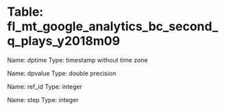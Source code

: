 Table: fl_mt_google_analytics_bc_second_q_plays_y2018m09
========================================================

Name: dptime
Type: timestamp without time zone

Name: dpvalue
Type: double precision

Name: ref_id
Type: integer

Name: step
Type: integer

